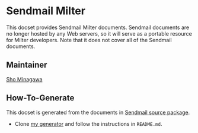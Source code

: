 Sendmail Milter
===============

This docset provides Sendmail Milter documents.
Sendmail documents are no longer hosted by any Web servers,
so it will serve as a portable resource for Milter developers.
Note that it does not cover all of the Sendmail documents.

Maintainer
----------

[Sho Minagawa](https://github.com/msh5)

How-To-Generate
---------------

This docset is generated from the documents in [Sendmail source package](ftp://ftp.sendmail.org/).

- Clone [my generator](https://github.com/msh5/sendmail-milter-dash-docset) and
  follow the instructions in `README.md`.

